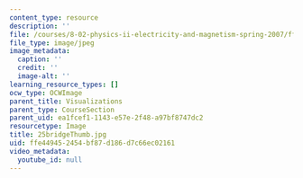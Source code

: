 ```yaml
---
content_type: resource
description: ''
file: /courses/8-02-physics-ii-electricity-and-magnetism-spring-2007/ffe449452454bf87d186d7c66ec02161_25bridgeThumb.jpg
file_type: image/jpeg
image_metadata:
  caption: ''
  credit: ''
  image-alt: ''
learning_resource_types: []
ocw_type: OCWImage
parent_title: Visualizations
parent_type: CourseSection
parent_uid: ea1fcef1-1143-e57e-2f48-a97bf8747dc2
resourcetype: Image
title: 25bridgeThumb.jpg
uid: ffe44945-2454-bf87-d186-d7c66ec02161
video_metadata:
  youtube_id: null
---
```

